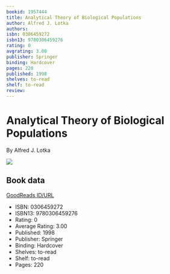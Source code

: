 ```yaml
---
bookid: 1957444
title: Analytical Theory of Biological Populations
author: Alfred J. Lotka
authors: 
isbn: 0306459272
isbn13: 9780306459276
rating: 0
avgrating: 3.00
publisher: Springer
binding: Hardcover
pages: 220
published: 1998
shelves: to-read
shelf: to-read
review: 
---
```


# Analytical Theory of Biological Populations

By Alfred J. Lotka

![](https://i.gr-assets.com/images/S/compressed.photo.goodreads.com/books/1328848872l/1957444.jpg)

## Book data

[GoodReads ID/URL](https://www.goodreads.com/book/show/1957444)

- ISBN: 0306459272
- ISBN13: 9780306459276
- Rating: 0
- Average Rating: 3.00
- Published: 1998
- Publisher: Springer
- Binding: Hardcover
- Shelves: to-read
- Shelf: to-read
- Pages: 220

